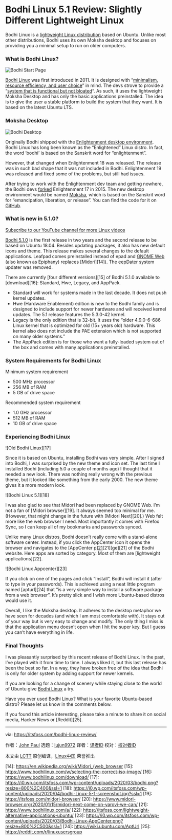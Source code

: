 [#]: collector: (lujun9972)
[#]: translator: (qfzy1233)
[#]: reviewer: ( )
[#]: publisher: ( )
[#]: url: ( )
[#]: subject: (Bodhi Linux 5.1 Review: Slightly Different Lightweight Linux)
[#]: via: (https://itsfoss.com/bodhi-linux-review/)
[#]: author: (John Paul https://itsfoss.com/author/john/)

Bodhi Linux 5.1 Review: Slightly Different Lightweight Linux
======

Bodhi Linux is a [lightweight Linux distribution][1] based on Ubuntu. Unlike most other distributions, Bodhi uses its own Moksha desktop and focuses on providing you a minimal setup to run on older computers.

### What is Bodhi Linux?

![Bodhi Start Page][2]

[Bodhi Linux][3] was first introduced in 2011. It is designed with “[minimalism, resource efficiency, and user choice][4]” in mind. The devs strove to provide a “[system that is functional but not bloated][5]“. As such, it uses the lightweight Moksha Desktop and has only the basic applications preinstalled. The idea is to give the user a stable platform to build the system that they want. It is based on the latest Ubuntu LTS.

### Moksha Desktop

![Bodhi Desktop][6]

Originally Bodhi shipped with the [Enlightenment desktop environment][7]. Bodhi Linux has long been known as the “Enlightened” Linux distro. In fact, the word ‘bodhi’ is based on the Sanskrit word for “enlightenment”.

However, that changed when Enlightenment 18 was released. The release was in such bad shape that it was not included in Bodhi. Enlightenment 19 was released and fixed some of the problems, but still had issues.

After trying to work with the Enlightenment dev team and getting nowhere, the Bodhi devs [forked][8] Enlightenment 17 in 2015. The new desktop environment would be named [Moksha][9], which is based on the Sanskrit word for “emancipation, liberation, or release”. You can find the code for it on [GitHub][10].

### What is new in 5.1.0?

[Subscribe to our YouTube channel for more Linux videos][11]

[Bodhi 5.1.0][12] is the first release in two years and the second release to be based on Ubuntu 18.04. Besides updating packages, it also has new default icons and theme. This release makes several changes to the default applications. Leafpad comes preinstalled instead of epad and [GNOME Web][13] (also known as Epiphany) replaces [Midori][14]). The eepDater system updater was removed.

There are currently [four different versions][15] of Bodhi 5.1.0 available to [download][16]: Standard, Hwe, Legacy, and AppPack.

  * Standard will work for systems made in the last decade. It does not push kernel updates.
  * Hwe (Hardware Enablement) edition is new to the Bodhi family and is designed to include support for newer hardware and will received kernel updates. The 5.1 release features the 5.3.0-42 kernel.
  * Legacy is the only edition that is 32-bit. It uses the “older 4.9.0-6-686 Linux kernel that is optimized for old (15+ years old) hardware. This kernel also does not include the PAE extension which is not supported on many older systems.”
  * The AppPack edition is for those who want a fully-loaded system out of the box and comes with many applications preinstalled.



### System Requirements for Bodhi Linux

Minimum system requirement

  * 500 MHz processor
  * 256 MB of RAM
  * 5 GB of drive space



Recommended system requirement

  * 1.0 GHz processor
  * 512 MB of RAM
  * 10 GB of drive space



### Experiencing Bodhi Linux

![Old Bodhi Linux][17]

Since it is based on Ubuntu, installing Bodhi was very simple. After I signed into Bodhi, I was surprised by the new theme and icon set. The last time I installed Bodhi (including 5.0 a couple of months ago) I thought that it needed a new look. There was nothing really wrong with the previous theme, but it looked like something from the early 2000. The new theme gives it a more modern look.

![Bodhi Linux 5.1][18]

I was also glad to see that Midori had been replaced by GNOME Web. I’m not a fan of [Midori browser][19]. It always seemed too minimal for me. (However, that might change in the future with [Midori Next][20].) Web felt more like the web browser I need. Most importantly it comes with Firefox Sync, so I can keep all of my bookmarks and passwords synced.

Unlike many Linux distros, Bodhi doesn’t really come with a stand-alone software center. Instead, if you click the AppCenter icon it opens the browser and navigates to the [AppCenter p][21][a][21][ge][21] of the Bodhi website. Here apps are sorted by category. Most of them are [lightweight applications][22].

![Bodhi Linux Appcenter][23]

If you click on one of the pages and click “Install”, Bodhi will install it (after to type in your passwords). This is achieved using a neat little program named [apturl][24] that “is a very simple way to install a software package from a web browser”. It’s pretty slick and I wish more Ubuntu-based distros would use it.

Overall, I like the Moksha desktop. It adheres to the desktop metaphor we have seen for decades (and which I am most comfortable with). It stays out of your way but is very easy to change and modify. The only thing I miss is that the application menu doesn’t open when I hit the super key. But I guess you can’t have everything in life.

### Final Thoughts

I was pleasantly surprised by this recent release of Bodhi Linux. In the past, I’ve played with it from time to time. I always liked it, but this last release has been the best so far. In a way, they have broken free of the idea that Bodhi is only for older system by adding support for newer kernels.

If you are looking for a change of scenery while staying close to the world of Ubuntu give [Bodhi Linux][3] a try.

Have you ever used Bodhi Linux? What is your favorite Ubuntu-based distro? Please let us know in the comments below.

If you found this article interesting, please take a minute to share it on social media, Hacker News or [Reddit][25].

--------------------------------------------------------------------------------

via: https://itsfoss.com/bodhi-linux-review/

作者：[John Paul][a]
选题：[lujun9972][b]
译者：[译者ID](https://github.com/译者ID)
校对：[校对者ID](https://github.com/校对者ID)

本文由 [LCTT](https://github.com/LCTT/TranslateProject) 原创编译，[Linux中国](https://linux.cn/) 荣誉推出

[a]: https://itsfoss.com/author/john/
[b]: https://github.com/lujun9972
[1]: https://itsfoss.com/lightweight-linux-beginners/
[2]: https://i2.wp.com/itsfoss.com/wp-content/uploads/2020/03/bodhi-start-page.png?resize=800%2C500&ssl=1
[3]: https://www.bodhilinux.com/
[4]: https://www.bodhilinux.com/w/wiki/
[5]: https://www.bodhilinux.com/w/what-is-bodhi-linux/
[6]: https://i2.wp.com/itsfoss.com/wp-content/uploads/2020/03/bodhi-desktop.jpg?resize=800%2C500&ssl=1
[7]: https://www.enlightenment.org/start
[8]: https://www.bodhilinux.com/2015/04/28/introducing-the-moksha-desktop/
[9]: https://www.bodhilinux.com/moksha-desktop/
[10]: https://github.com/JeffHoogland/moksha
[11]: https://www.youtube.com/c/itsfoss?sub_confirmation=1
[12]: https://www.bodhilinux.com/2020/03/25/bodhi-linux-5-1-0-released/
[13]: https://wiki.gnome.org/Apps/Web/
[14]: https://en.wikipedia.org/wiki/Midori_(web_browser
[15]: https://www.bodhilinux.com/w/selecting-the-correct-iso-image/
[16]: https://www.bodhilinux.com/download/
[17]: https://i0.wp.com/itsfoss.com/wp-content/uploads/2020/03/bodhi.png?resize=800%2C400&ssl=1
[18]: https://i0.wp.com/itsfoss.com/wp-content/uploads/2020/04/bodhi-Linux-5-1-screenshot.jpg?ssl=1
[19]: https://itsfoss.com/midori-browser/
[20]: https://www.midori-browser.org/2020/01/15/midori-next-come-on-yarovi-we-can/
[21]: https://www.bodhilinux.com/a/
[22]: https://itsfoss.com/lightweight-alternative-applications-ubuntu/
[23]: https://i0.wp.com/itsfoss.com/wp-content/uploads/2020/03/Bodhi-Linux-AppCenter.png?resize=800%2C500&ssl=1
[24]: https://wiki.ubuntu.com/AptUrl
[25]: https://reddit.com/r/linuxusersgroup
